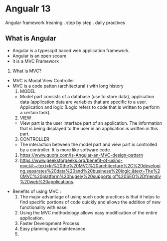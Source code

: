 # Angualr 13
Angular framework lreaning . step by step . daily practives

## What is Angular 
- Angular is a typescpit baced web application framework.
- Angular is an open scoure
- it is a MVC Framework
 1. What is MVC?
   * MVC is Modal View Controller
   * MVC is a code patten (architectural ) with long history 
      1. MODEL 
        - Model part consists of a database (use to store data), application data (application data are variables that are specific to a user. Application and logic (Logic refers to code that is written to perform a certain task).
      2. VIEW
        - View part is the user interface part of an application. The information that is being displayed to the user in an application is written in this part.
      3. CONTROLLER
        - The interaction between the model part and view part is controlled by a controller. It is more like software code.
      1. https://www.quora.com/Is-Angular-an-MVC-design-pattern
      2. https://www.geeksforgeeks.org/benefit-of-using-mvc/#:~:text=In%20the%20MVC%20architecture%2C%20developing,separates%20data%20and%20business%20logic.&text=The%20MVC%20platform%20hugely%20supports,of%20SEO%2Dfriendly%20web%20applications.
  
  - Benefits of using MVC :    
    1. The major advantage of using such code practices is that it helps to find specific portions of code quickly and allows the addition of new functionality with ease.
    2. Using the MVC methodology allows easy modification of the entire application.
    3. Faster Development Process
    4. Easy planning and maintenance
    5. 